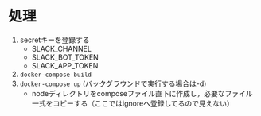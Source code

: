 # 処理
1. secretキーを登録する
    - SLACK_CHANNEL
    - SLACK_BOT_TOKEN
    - SLACK_APP_TOKEN
2. `docker-compose build`
3. `docker-compose up` (バックグラウンドで実行する場合は-d)
    - nodeディレクトリをcomposeファイル直下に作成し，必要なファイル一式をコピーする（ここではignoreへ登録してるので見えない）
